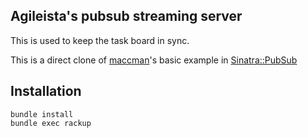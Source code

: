 ## Agileista's pubsub streaming server

This is used to keep the task board in sync.

This is a direct clone of [maccman](https://github.com/maccman/)'s basic example in [Sinatra::PubSub](https://github.com/maccman/sinatra-pubsub)

## Installation

```
bundle install
bundle exec rackup
```
